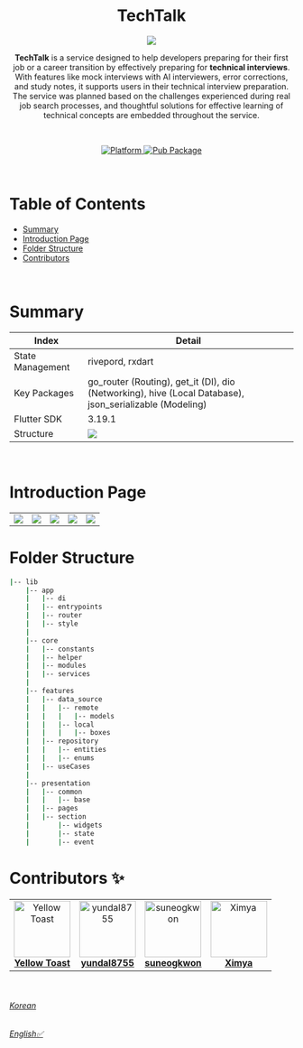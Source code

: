 <h1 align="center">TechTalk</h1>
<p align="center"><img src="https://velog.velcdn.com/images/ximya_hf/post/5b81c280-21b0-4451-8f3c-6c2f40382b43/image.png"/></p>
<p align="center"><b>TechTalk</b> is a service designed to help developers preparing for their first job or a career transition by effectively preparing for <b>technical interviews</b>. With features like mock interviews with AI interviewers, error corrections, and study notes, it supports users in their technical interview preparation.<br/>The service was planned based on the challenges experienced during real job search processes, and thoughtful solutions for effective learning of technical concepts are embedded throughout the service.</p><br>

<p align="center">
  <a href="https://apps.apple.com/kr/app/id6478161786">
    <img src="https://velog.velcdn.com/images/ximya_hf/post/94c5604a-f8e9-4979-9578-7a8e17d72af8/image.png"
      alt="Platform" />
  </a>
  <a href="https://play.google.com/store/apps/details?id=com.techtalk.ai">
    <img src="https://velog.velcdn.com/images/ximya_hf/post/db4639d8-2241-4a87-a393-0ee64961237d/image.png"
      alt="Pub Package"/>
  </a>
</p>

<br>



# Table of Contents

- [Summary](#summary)
- [Introduction Page](#introduction-page)
- [Folder Structure](#folder-structure)
- [Contributors](#contributors-✨)


<br/>

# Summary

| Index       | Detail                                                                                                                                                                                                                      |  
|-------------|-----------------------------------------------------------------------------------------------------------------------------------------------------------------------------------------------------------------------------|
| State Management | rivepord, rxdart                                                                                                                                                                                                            |
| Key Packages    | go_router (Routing), get_it (DI), dio (Networking), hive (Local Database), json_serializable (Modeling)                                                                                                                                  |
| Flutter SDK     | 3.19.1                                                                                                                                                                                                                      |
| Structure       | <img src="https://velog.velcdn.com/images/ximya_hf/post/344edd13-f828-453b-a9c1-7ee076898af6/image.png">                                                                                                                    |

<br/>

# Introduction Page

<table>
  <tr>
<td align="center"><img src="https://velog.velcdn.com/images/ximya_hf/post/dc928abf-fe59-4474-ad6a-576bcde47126/image.png"/></td>
<td align="center"><img src="https://velog.velcdn.com/images/ximya_hf/post/707f1fff-a978-447a-8fed-a45cde1208c2/image.png"/></td>
<td align="center"><img src="https://velog.velcdn.com/images/ximya_hf/post/aedde823-e259-46cf-993f-fe6b1bd51d4b/image.png"/></td>
<td align="center"><img src="https://velog.velcdn.com/images/ximya_hf/post/f178d830-86ff-4dd3-8d46-5d9c5ea839c2/image.png"/></td>
<td align="center"><img src="https://velog.velcdn.com/images/ximya_hf/post/fa9950de-c9ec-432b-bcd6-f265d593164a/image.png"/></td>
  </tr>
</table>

# Folder Structure

```bash
|-- lib
    |-- app
    |   |-- di
    |   |-- entrypoints
    |   |-- router
    |   |-- style
    |  
    |-- core
    |   |-- constants
    |   |-- helper
    |   |-- modules
    |   |-- services       
    |        
    |-- features
    |   |-- data_source
    |   |   |-- remote
    |   |   |   |-- models
    |   |   |-- local
    |   |   |   |-- boxes     
    |   |-- repository
    |   |   |-- entities
    |   |   |-- enums
    |   |-- useCases
    |   
    |-- presentation
    |   |-- common
    |   |   |-- base
    |   |-- pages
    |   |-- section
    |       |-- widgets
    |       |-- state
    |       |-- event    

```

# Contributors ✨

<table>
  <tr>
<td align="center"><a href="https://github.com/EmmanuelVlad"><img src="https://velog.velcdn.com/images/ximya_hf/post/1fb3e675-4bb6-4b75-a135-e66012cca2da/image.png" width="100px;" alt="Yellow Toast"/><br/><b>Yellow Toast</b></a></td>
<td align="center"><a href="https://github.com/EmmanuelVlad"><img src="https://velog.velcdn.com/images/ximya_hf/post/043903d4-038f-4244-9673-93047ee885cb/image.jpg" width="100px;" alt="yundal8755"/><br/><b>yundal8755</b></a></td>
<td align="center"><a href="https://github.com/EmmanuelVlad"><img src="https://velog.velcdn.com/images/ximya_hf/post/69c1152a-b20d-40f3-9242-58fd41755bc8/image.png" width="100px;" alt="suneogkwon"/><br/><b>suneogkwon</b></a></td>
<td align="center"><a href="https://github.com/EmmanuelVlad"><img src="https://velog.velcdn.com/images/ximya_hf/post/1dfe2366-c39f-47af-92f7-feb996f8bd44/image.png" width="100px;" alt="Ximya"/><br/><b>Ximya</b></a></td>
  </tr>
</table>



<br/>


###### [Korean](./README_ko.md)
###### [English✅](README.md)